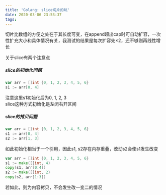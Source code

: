 ```yaml
---
title: 'Golang: slice切片的坑'
date: 2020-03-06 23:53:37
tags:
---
```


切片比数组的方便之处在于其长度可变，在append超出cap时可自动扩容，一次性扩充大小和具体情况有关，我测试的结果是每次扩容先×2，还不够则再线性增长

关于slice有两个注意点

##### slice的初始化问题
```go
var arr = []int {0, 1, 2, 3, 4, 5, 6}
s1 := arr[0, 4]
```
注意这里s1初始化后为0, 1, 2, 3  
slice这种方式初始化是左闭右开区间

##### slice的拷贝问题
```go
var arr = []int {0, 1, 2, 3, 4, 5, 6}
s1 := arr[0, 4]
s2 := arr[1, 3]
```
如此初始化相当于一个引用，因此s1, s2存在内存重叠，改动s2会使s1发生改变

```go
var arr = []int {0, 1, 2, 3, 4, 5, 6}
s1 := make([]int, 4) 
copy(s1, arr[0:4])
s2 := make([]int, 2)
copy(s2, arr[1:3])
```
若如此，则为内容拷贝，不会发生改一变二的情况